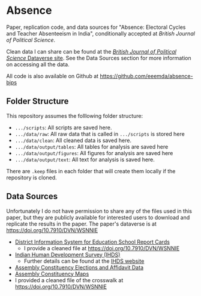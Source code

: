 # Absence

Paper, replication code, and data sources for "Absence: Electoral Cycles and Teacher Absenteeism in India", conditionally accepted at _British Journal of Political Science_.

Clean data I can share can be found at the [_British Journal of Political Science_ Dataverse site](https://doi.org/10.7910/DVN/WSNNIE). See the Data Sources section for more information on accessing all the data.

All code is also available on Github at https://github.com/eeemda/absence-bjps

## Folder Structure

This repository assumes the folllowing folder structure:

* ``.../scripts``: All scripts are saved here.
* ``.../data/raw``: All raw data that is called in ``.../scripts`` is stored here
* ``.../data/clean``: All cleaned data is saved here.
* ``.../data/output/tables``: All tables for analysis are saved here
* ``.../data/output/figures``: All figures for analysis are saved here
* ``.../data/output/text``: All text for analysis is saved here.

There are `.keep` files in each folder that will create them locally if the repository is cloned.

## Data Sources

Unfortunately I do not have permission to share any of the files used in this paper, but they are publicly available for interested users to download and replicate the results in the paper. The paper's dataverse is at https://doi.org/10.7910/DVN/WSNNIE

* [District Information System for Education School Report Cards](http://schoolreportcards.in)
    * I provide a cleaned file at https://doi.org/10.7910/DVN/WSNNIE
* [Indian Human Development Survey (IHDS)](https://www.icpsr.umich.edu/web/DSDR/studies/36151)
    * Further details can be found at the [IHDS website](https://ihds.umd.edu/)
* [Assembly Constituency Elections and Affidavit Data](https://lokdhaba.ashoka.edu.in/)
* [Assembly Constituency Maps](http://projects.datameet.org/maps/assembly-constituencies/)
* I provided a cleaned file of the crosswalk at https://doi.org/10.7910/DVN/WSNNIE
